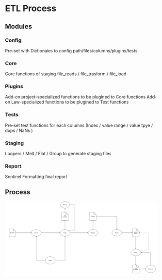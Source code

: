 # ETL Process

## Modules
### Config 
Pre-set with Dictionaies to config path/files/columns/plugins/tests

### Core 
Core functions of staging file_reads /  file_trasform / file_load 

### Plugins
Add-on project-specialized functions to be plugined to Core functions
Add-on Law-specialized functions to be plugined to Test functions

### Tests
Pre-set test functions for each columns (Index / value range / value tpye / dups / NaNs )

### Staging
Loopers / Melt / Flat / Group  to generate staging files

### Report
Sentinel Formatting final report 

## Process
![alt text](https://github.com/Stephen-init/stephen-workplace/blob/main/etl.png)
